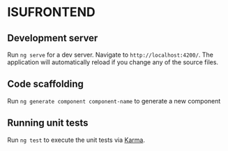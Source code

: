 # ISUFRONTEND

## Development server

Run `ng serve` for a dev server. Navigate to `http://localhost:4200/`. The application will automatically reload if you change any of the source files.

## Code scaffolding

Run `ng generate component component-name` to generate a new component

## Running unit tests

Run `ng test` to execute the unit tests via [Karma](https://karma-runner.github.io).

